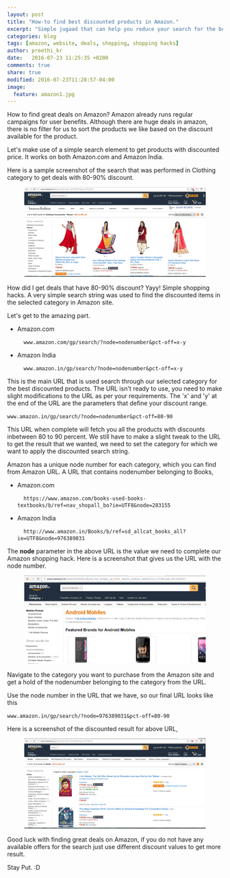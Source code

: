 ```yaml
---
layout: post
title: "How-to find best discounted products in Amazon."
excerpt: "Simple jugaad that can help you reduce your search for the best deal.."
categories: blog
tags: [amazon, website, deals, shopping, shopping hacks]
author: preethi_kr
date:   2016-07-23 11:25:35 +0200
comments: true
share: true
modified: 2016-07-23T11:28:57-04:00
image:
  feature: amazon1.jpg
---
```


How to find great deals on Amazon? Amazon already runs regular campaigns for user benefits. Although there are huge deals in amazon, there is no filter for us to sort the products we like based on the discount available for the product.

Let's make use of a simple search element to get products with discounted price. It works on both Amazon.com and Amazon India. 

Here is a sample screenshot of the search that was performed in Clothing category to get deals with 80-90% discount. 

<figure>
	<img src="/images/amazon_hack_1.png">
</figure>

How did I get deals that have 80-90% discount? Yayy! Simple shopping hacks. A very simple search string was used to find the discounted items in the selected category in Amazon site.

Let's get to the amazing part.

* Amazon.com
		
		www.amazon.com/gp/search/?node=nodenumber&pct-off=x-y

* Amazon India
	
		www.amazon.in/gp/search/?node=nodenumber&pct-off=x-y

This is the main URL that is used search through our selected category for the best discounted products. The URL isn't ready to use, you need to make slight modifications to the URL as per your requirements. The 'x' and 'y' at the end of the URL are the parameters that define your discount range. 

	www.amazon.in/gp/search/?node=nodenumber&pct-off=80-90

This URL when complete will fetch you all the products with discounts inbetween 80 to 90 percent. We still have to make a slight tweak to the URL to get the result that we wanted, we need to set the category for which we want to apply the discounted search string.

Amazon has a unique node number for each category, which you can find from Amazon URL. A URL that contains nodenumber belonging to Books, 

* Amazon.com
	
		https://www.amazon.com/books-used-books-textbooks/b/ref=nav_shopall_bo?ie=UTF8&node=283155

* Amazon India

		http://www.amazon.in/Books/b/ref=sd_allcat_books_all?ie=UTF8&node=976389031

The **node** parameter in the above URL is the value we need to complete our Amazon shopping hack. Here is a screenshot that gives us the URL with the node number.

<figure>
	<img src="/images/amazon_hack_3.png">
</figure>

Navigate to the category you want to purchase from the Amazon site and get a hold of the nodenumber belonging to the category from the URL.

Use the node number in the URL that we have, so our final URL looks like this

	www.amazon.in/gp/search/?node=976389031&pct-off=80-90

Here is a screenshot of the discounted result for above URL,

<figure>
	<img src="/images/amazon_hack_2.png">
</figure>
​
Good luck with finding great deals on Amazon, if you do not have any available offers for the search just use different discount values to get more result. 

Stay Put. :D